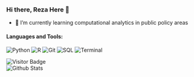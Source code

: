 ### Hi there, Reza Here 👋

- 🌱 I’m currently learning computational analytics in public policy areas

#### Languages and Tools:
<p>
  <img alt="Python" src = "https://img.shields.io/badge/-Python-3776AB?logo=python&logoColor=white&style=for-the-badge" />
  <img alt ="R" src = "https://img.shields.io/badge/-R-276DC3?logo=r&logoColor=white&style=for-the-badge&logoWidth=30" />
  <img alt="Git" src = "https://img.shields.io/badge/-Git-F05032?logo=git&logoColor=white&style=for-the-badge" />
  <img alt="SQL" src ="https://img.shields.io/badge/PostgreSQL-316192?style=for-the-badge&logo=postgresql&logoColor=white" />
  <img alt="Terminal" src ="https://img.shields.io/badge/GNU%20Bash-4EAA25?style=for-the-badge&logo=GNU%20Bash&logoColor=white" />
</p>

![Visitor Badge](https://visitor-badge.laobi.icu/badge?page_id=rezarzky) \
![Github Stats](https://github-readme-stats.vercel.app/api?username=rezarzky&show_icons=true)



<!--
**rezarzky/rezarzky** is a ✨ _special_ ✨ repository because its `README.md` (this file) appears on your GitHub profile.

Here are some ideas to get you started:

- 🔭 I’m currently working on ...
- 🌱 I’m currently learning ...
- 👯 I’m looking to collaborate on ...
- 🤔 I’m looking for help with ...
- 💬 Ask me about ...
- 📫 How to reach me: ...
- 😄 Pronouns: ...
- ⚡ Fun fact: ...
-->
